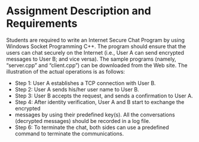 # Assignment Description and Requirements

Students are required to write an Internet Secure Chat Program by using Windows
Socket Programming C++. The program should ensure that the users can chat securely
on the Internet (i.e., User A can send encrypted messages to User B; and vice versa).
The sample programs (namely, “server.cpp” and “client.cpp”) can be downloaded
from the Web site. The illustration of the actual operations is as follows:
 - Step 1: User A establishes a TCP connection with User B.
 - Step 2: User A sends his/her user name to User B.
 - Step 3: User B accepts the request, and sends a confirmation to User A.
 - Step 4: After identity verification, User A and B start to exchange the encrypted
 - messages by using their predefined key(s). All the conversations (decrypted
   messages) should be recorded in a log file.
 - Step 6: To terminate the chat, both sides can use a predefined command to terminate
   the communications.
